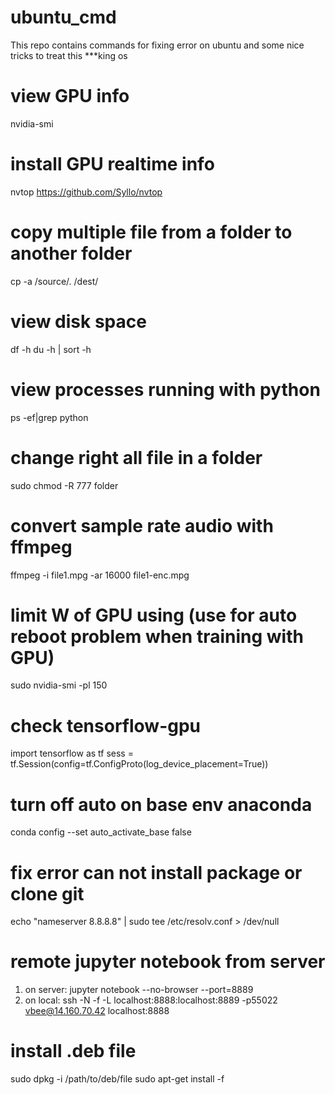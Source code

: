 # ubuntu_cmd
This repo contains commands for fixing error on ubuntu and some nice tricks to treat this ***king os

# view GPU info
nvidia-smi

# install GPU realtime info
nvtop
https://github.com/Syllo/nvtop

# copy multiple file from a folder to another folder
cp -a /source/. /dest/

# view disk space
df -h
du -h | sort -h

# view processes running with python
ps -ef|grep python

# change right all file in a folder
sudo chmod -R 777 folder

# convert sample rate audio with ffmpeg
ffmpeg -i file1.mpg -ar 16000 file1-enc.mpg

# limit W of GPU using (use for auto reboot problem when training with GPU)
sudo nvidia-smi -pl 150

# check tensorflow-gpu
import tensorflow as tf
sess = tf.Session(config=tf.ConfigProto(log_device_placement=True))

# turn off auto on base env anaconda
conda config --set auto_activate_base false

# fix error can not install package or clone git
echo "nameserver 8.8.8.8" | sudo tee /etc/resolv.conf > /dev/null

# remote jupyter notebook from server
1. on server: 
    jupyter notebook --no-browser --port=8889
2. on local:
    ssh -N -f -L localhost:8888:localhost:8889 -p55022 vbee@14.160.70.42
    localhost:8888

# install .deb file
sudo dpkg -i /path/to/deb/file
sudo apt-get install -f
